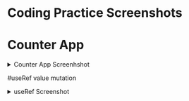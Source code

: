 # Coding Practice Screenshots

# Counter App

<details>
  <summary>Counter App Screenhshot</summary>
  
  ![Counter App](Screenshots/Counterapp.gif)
  
  **Description**: A simple counter application that demonstrates basic state management and user interaction in React.
  
</details>

#useRef value mutation

<details>
  <summary>useRef Screenshot</summary>

![Value Mutation Example](Screenshots/useRefExample.gif)

**Description**: An example showcasing the use of useRef for value mutation without re-rendering components in React.

</details>
